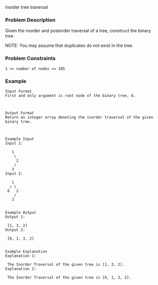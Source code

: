 inorder tree traversal

### Problem Description
Given the inorder and postorder traversal of a tree, construct the binary tree.

NOTE: You may assume that duplicates do not exist in the tree.


### Problem Constraints

```
1 <= number of nodes <= 105
```

### Example

```
Input Format
First and only argument is root node of the binary tree, A.



Output Format
Return an integer array denoting the inorder traversal of the given binary tree.



Example Input
Input 1:

   1
    \
     2
    /
   3
Input 2:

   1
  / \
 6   2
    /
   3


Example Output
Output 1:

 [1, 3, 2]
Output 2:

 [6, 1, 3, 2]


Example Explanation
Explanation 1:

 The Inorder Traversal of the given tree is [1, 3, 2].
Explanation 2:

 The Inorder Traversal of the given tree is [6, 1, 3, 2].


```
